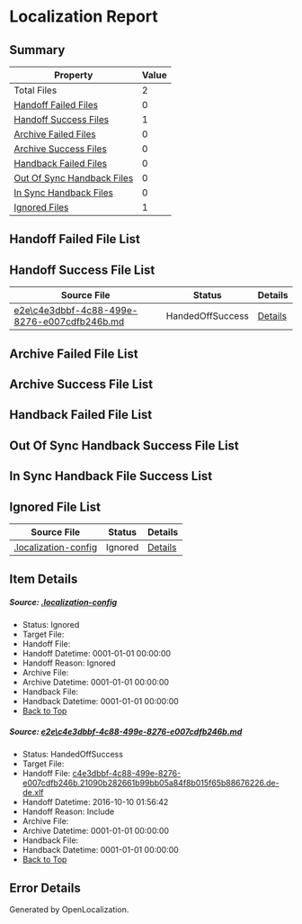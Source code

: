 # <a name='report-top'></a> Localization Report

## Summary
 Property | Value 
 -------- | ----- 
 Total Files | 2
[ Handoff Failed Files ](#handoff-failed-list)| 0
[ Handoff Success Files ](#handoff-success-list)| 1
[ Archive Failed Files ](#archive-failed-list)| 0
[ Archive Success Files ](#archive-success-list)| 0
[ Handback Failed Files ](#handback-failed-list)| 0
[ Out Of Sync Handback Files ](#outofsync-handback-success-list)| 0
[ In Sync Handback Files ](#insync-handback-success-list)| 0
[ Ignored Files ](#ignored-list)| 1

## <a name='handoff-failed-list'></a> Handoff Failed File List

## <a name='handoff-success-list'></a> Handoff Success File List
 Source File | Status | Details 
 ----------- | ------ | ------- 
 [e2e\c4e3dbbf-4c88-499e-8276-e007cdfb246b.md](https://github.com/OpenLocalizationTestOrg/ol-test0/blob/d5f4899e6b1502c98cdd1ca4d2f87b6f5ad56a01/e2e/c4e3dbbf-4c88-499e-8276-e007cdfb246b.md) | HandedOffSuccess | [Details](#503f10711df7346e045bce07a319dd16d95a638d1)

## <a name='archive-failed-list'></a> Archive Failed File List

## <a name='archive-success-list'></a> Archive Success File List

## <a name='handback-failed-list'></a> Handback Failed File List

## <a name='outofsync-handback-success-list'></a> Out Of Sync Handback Success File List

## <a name='insync-handback-success-list'></a> In Sync Handback File Success List

## <a name='ignored-list'></a> Ignored File List
 Source File | Status | Details 
 ----------- | ------ | ------- 
 [.localization-config](https://github.com/OpenLocalizationTestOrg/ol-test0/blob/d5f4899e6b1502c98cdd1ca4d2f87b6f5ad56a01/.localization-config) | Ignored | [Details](#c268a05ecaa7ec85942ed632c29928ee5bd6da8d0)

## Item Details
##### <a name='c268a05ecaa7ec85942ed632c29928ee5bd6da8d0'></a> Source: [.localization-config](https://github.com/OpenLocalizationTestOrg/ol-test0/blob/d5f4899e6b1502c98cdd1ca4d2f87b6f5ad56a01/.localization-config)
* Status: Ignored
* Target File: 
* Handoff File: 
* Handoff Datetime: 0001-01-01 00:00:00
* Handoff Reason: Ignored
* Archive File: 
* Archive Datetime: 0001-01-01 00:00:00
* Handback File: 
* Handback Datetime: 0001-01-01 00:00:00
* [Back to Top](#report-top)

##### <a name='503f10711df7346e045bce07a319dd16d95a638d1'></a> Source: [e2e\c4e3dbbf-4c88-499e-8276-e007cdfb246b.md](https://github.com/OpenLocalizationTestOrg/ol-test0/blob/d5f4899e6b1502c98cdd1ca4d2f87b6f5ad56a01/e2e/c4e3dbbf-4c88-499e-8276-e007cdfb246b.md)
* Status: HandedOffSuccess
* Target File: 
* Handoff File: [c4e3dbbf-4c88-499e-8276-e007cdfb246b.21090b282661b99bb05a84f8b015f65b88676226.de-de.xlf](https://github.com/OpenLocalizationTestOrg/ol-test0-handoff/blob/05f27a7a88f7ff0b4125110e7f563ea740205289/ol-handoff/OpenLocalizationTestOrg/ol-test0-dede/qimu/ht/c4e3dbbf-4c88-499e-8276-e007cdfb246b.21090b282661b99bb05a84f8b015f65b88676226.de-de.xlf)
* Handoff Datetime: 2016-10-10 01:56:42
* Handoff Reason: Include
* Archive File: 
* Archive Datetime: 0001-01-01 00:00:00
* Handback File: 
* Handback Datetime: 0001-01-01 00:00:00
* [Back to Top](#report-top)


## Error Details

Generated by OpenLocalization.

